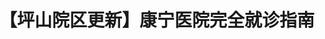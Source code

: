 ---
title: 【坪山院区更新】康宁医院完全就诊指南
tags: [AS, Austim, 孤独, Aspie]
color: warning
description: 预约流程有变，需要直接去加号
external_url: http://mp.weixin.qq.com/s?__biz=MzIyMzgyMjY5NQ==&amp;mid=2247484177&amp;idx=1&amp;sn=4ee062f078c1dab349493f633fc49f84&amp;chksm=e8191519df6e9c0f5e3669d1aacd95ee7f84638bddc687a72a843e927b2419f866e915d35cfd&amp;scene=27#wechat_redirect
---